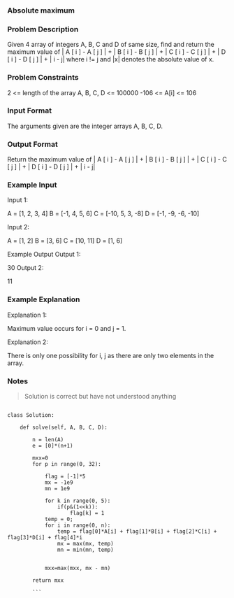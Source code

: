### Absolute maximum

### Problem Description

Given 4 array of integers A, B, C and D of same size, find and return the maximum value of | A [ i ] - A [ j ] | + | B [ i ] - B [ j ] | + | C [ i ] - C [ j ] | + | D [ i ] - D [ j ] | + | i - j| where i != j and |x| denotes the absolute value of x.



### Problem Constraints
2 <= length of the array A, B, C, D <= 100000 -106 <= A[i] <= 106



### Input Format

The arguments given are the integer arrays A, B, C, D.



### Output Format

Return the maximum value of | A [ i ] - A [ j ] | + | B [ i ] - B [ j ] | + | C [ i ] - C [ j ] | + | D [ i ] - D [ j ] | + | i - j|



### Example Input

Input 1:

 A = [1, 2, 3, 4]
 B = [-1, 4, 5, 6]
 C = [-10, 5, 3, -8]
 D = [-1, -9, -6, -10]

Input 2:

 A = [1, 2]
 B = [3, 6]
 C = [10, 11]
 D = [1, 6]


Example Output
Output 1:

 30
Output 2:

 11


### Example Explanation

Explanation 1:

 Maximum value occurs for i = 0 and j = 1.

Explanation 2:

There is only one possibility for i, j as there are only two elements in the array.


### Notes

> Solution is correct but have not understood anything 

```

class Solution:

    def solve(self, A, B, C, D):
        
        n = len(A)
        e = [0]*(n+1)
    
        mxx=0
        for p in range(0, 32):
            
            flag = [-1]*5 
            mx = -1e9
            mn = 1e9
            
            for k in range(0, 5):
                if(p&(1<<k)):
                    flag[k] = 1
            temp = 0;
            for i in range(0, n):
                temp = flag[0]*A[i] + flag[1]*B[i] + flag[2]*C[i] + flag[3]*D[i] + flag[4]*i
                mx = max(mx, temp)
                mn = min(mn, temp)

        
            mxx=max(mxx, mx - mn)

        return mxx
        
        ```
